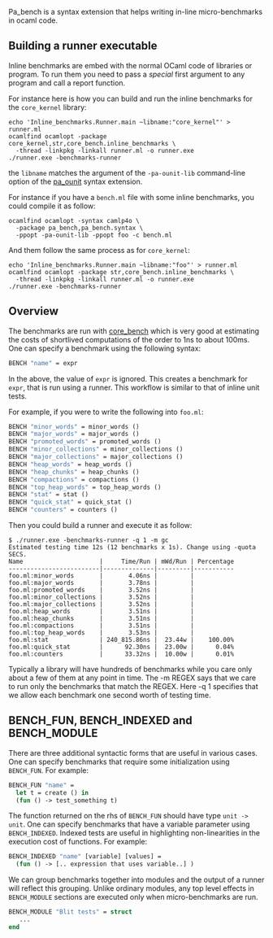 Pa\_bench is a syntax extension that helps writing in-line micro-benchmarks in ocaml code.

Building a runner executable
----------------------------

Inline benchmarks are embed with the normal OCaml code of libraries
or program. To run them you need to pass a _special_ first argument to
any program and call a report function.

For instance here is how you can build and run the inline benchmarks
for the `core_kernel` library:

    echo 'Inline_benchmarks.Runner.main ~libname:"core_kernel"' > runner.ml
    ocamlfind ocamlopt -package core_kernel,str,core_bench.inline_benchmarks \
      -thread -linkpkg -linkall runner.ml -o runner.exe
    ./runner.exe -benchmarks-runner

the `libname` matches the argument of the `-pa-ounit-lib` command-line
option of the [pa_ounit](https://github.com/janestreet/pa_ounit)
syntax extension.

For instance if you have a `bench.ml` file with some inline
benchmarks, you could compile it as follow:

    ocamlfind ocamlopt -syntax camlp4o \
      -package pa_bench,pa_bench.syntax \
      -ppopt -pa-ounit-lib -ppopt foo -c bench.ml

And them follow the same process as for `core_kernel`:

    echo 'Inline_benchmarks.Runner.main ~libname:"foo"' > runner.ml
    ocamlfind ocamlopt -package str,core_bench.inline_benchmarks \
      -thread -linkpkg -linkall runner.ml -o runner.exe
    ./runner.exe -benchmarks-runner

Overview
--------

The benchmarks are run with
[core_bench](https://github.com/janestreet/core_bench) which is very
good at estimating the costs of shortlived computations of the order
to 1ns to about 100ms. One can specify a benchmark using the following
syntax:

```ocaml
BENCH "name" = expr
```

In the above, the value of `expr` is ignored. This creates a benchmark
for `expr`, that is run using a runner. This workflow is similar to
that of inline unit tests.

For example, if you were to write the following into `foo.ml`:

```ocaml
BENCH "minor_words" = minor_words ()
BENCH "major_words" = major_words ()
BENCH "promoted_words" = promoted_words ()
BENCH "minor_collections" = minor_collections ()
BENCH "major_collections" = major_collections ()
BENCH "heap_words" = heap_words ()
BENCH "heap_chunks" = heap_chunks ()
BENCH "compactions" = compactions ()
BENCH "top_heap_words" = top_heap_words ()
BENCH "stat" = stat ()
BENCH "quick_stat" = quick_stat ()
BENCH "counters" = counters ()
```

Then you could build a runner and execute it as follow:

```
$ ./runner.exe -benchmarks-runner -q 1 -m gc
Estimated testing time 12s (12 benchmarks x 1s). Change using -quota SECS.
Name                     |     Time/Run | mWd/Run | Percentage
-------------------------|--------------|---------|-----------
foo.ml:minor_words       |       4.06ns |         |           
foo.ml:major_words       |       3.78ns |         |           
foo.ml:promoted_words    |       3.52ns |         |           
foo.ml:minor_collections |       3.52ns |         |           
foo.ml:major_collections |       3.52ns |         |           
foo.ml:heap_words        |       3.51ns |         |           
foo.ml:heap_chunks       |       3.51ns |         |           
foo.ml:compactions       |       3.51ns |         |           
foo.ml:top_heap_words    |       3.53ns |         |           
foo.ml:stat              | 240_815.86ns |  23.44w |    100.00%
foo.ml:quick_stat        |      92.30ns |  23.00w |      0.04%
foo.ml:counters          |      33.32ns |  10.00w |      0.01%
```

Typically a library will have hundreds of benchmarks while you care
only about a few of them at any point in time. The -m REGEX says that
we care to run only the benchmarks that match the REGEX. Here -q 1
specifies that we allow each benchmark one second worth of testing
time.

BENCH_FUN, BENCH_INDEXED and BENCH_MODULE
-----------------------------------------

There are three additional syntactic forms that are useful in various
cases. One can specify benchmarks that require some initialization
using `BENCH_FUN`. For example:

```ocaml
BENCH_FUN "name" =
  let t = create () in
  (fun () -> test_something t)
```

The function returned on the rhs of `BENCH_FUN` should have type `unit
-> unit`. One can specify benchmarks that have a variable parameter
using `BENCH_INDEXED`. Indexed tests are useful in highlighting
non-linearities in the execution cost of functions. For example:

```ocaml
BENCH_INDEXED "name" [variable] [values] =
  (fun () -> [.. expression that uses variable..] )
```

We can group benchmarks together into modules and the output of a
runner will reflect this grouping. Unlike ordinary modules, any top
level effects in `BENCH_MODULE` sections are executed only when
micro-benchmarks are run.

```ocaml
BENCH_MODULE "Blit tests" = struct
   ...
end
```
